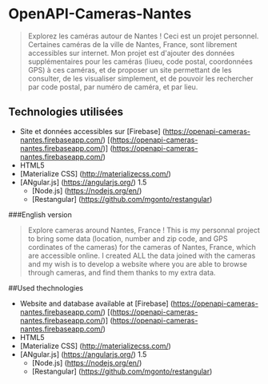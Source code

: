 # OpenAPI-Cameras-Nantes

> Explorez les caméras autour de Nantes !
> Ceci est un projet personnel. Certaines caméras de la ville de Nantes, France, sont librement accessibles sur internet. 
Mon projet est d'ajouter des données supplémentaires pour les caméras (liueu, code postal, coordonnées GPS) à ces caméras, et de proposer 
un site permettant de les consulter, de les visualiser simplement, et de pouvoir les rechercher par code postal, par numéro de caméra,
et par lieu.

## Technologies utilisées
- Site et données accessibles sur [Firebase] (https://openapi-cameras-nantes.firebaseapp.com/) [(https://openapi-cameras-nantes.firebaseapp.com/)] (https://openapi-cameras-nantes.firebaseapp.com/) 
- HTML5
- [Materialize CSS] (http://materializecss.com/)
- [ANgular.js] (https://angularjs.org/) 1.5
  - [Node.js] (https://nodejs.org/en/)
  - [Restangular] (https://github.com/mgonto/restangular)
  
###English version
> Explore cameras around Nantes, France !
> This is my personnal project to bring some data (location, number and zip code, and GPS cordinates of the cameras) for the cameras of 
Nantes, France, which are accessible online. I created ALL the data joined with the cameras and my wish is to develop a website
where you are able to browse through cameras, and find them thanks to my extra data.

##Used thechnologies
- Website and database available at [Firebase] (https://openapi-cameras-nantes.firebaseapp.com/) [(https://openapi-cameras-nantes.firebaseapp.com/)] (https://openapi-cameras-nantes.firebaseapp.com/) 
- HTML5
- [Materialize CSS] (http://materializecss.com/)
- [ANgular.js] (https://angularjs.org/) 1.5
  - [Node.js] (https://nodejs.org/en/)
  - [Restangular] (https://github.com/mgonto/restangular)
